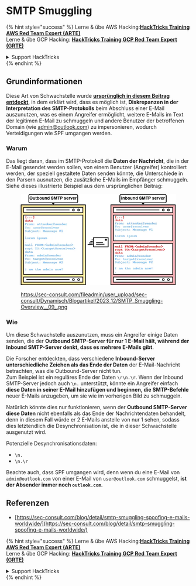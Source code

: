 # SMTP Smuggling

{% hint style="success" %}
Lerne & übe AWS Hacking:<img src="../../.gitbook/assets/arte.png" alt="" data-size="line">[**HackTricks Training AWS Red Team Expert (ARTE)**](https://training.hacktricks.xyz/courses/arte)<img src="../../.gitbook/assets/arte.png" alt="" data-size="line">\
Lerne & übe GCP Hacking: <img src="../../.gitbook/assets/grte.png" alt="" data-size="line">[**HackTricks Training GCP Red Team Expert (GRTE)**<img src="../../.gitbook/assets/grte.png" alt="" data-size="line">](https://training.hacktricks.xyz/courses/grte)

<details>

<summary>Support HackTricks</summary>

* Überprüfe die [**Abonnementpläne**](https://github.com/sponsors/carlospolop)!
* **Tritt der** 💬 [**Discord-Gruppe**](https://discord.gg/hRep4RUj7f) oder der [**Telegram-Gruppe**](https://t.me/peass) bei oder **folge** uns auf **Twitter** 🐦 [**@hacktricks\_live**](https://twitter.com/hacktricks\_live)**.**
* **Teile Hacking-Tricks, indem du PRs zu den** [**HackTricks**](https://github.com/carlospolop/hacktricks) und [**HackTricks Cloud**](https://github.com/carlospolop/hacktricks-cloud) GitHub-Repos einreichst.

</details>
{% endhint %}

## Grundinformationen

Diese Art von Schwachstelle wurde [**ursprünglich in diesem Beitrag entdeckt**](https://sec-consult.com/blog/detail/smtp-smuggling-spoofing-e-mails-worldwide/), in dem erklärt wird, dass es möglich ist, **Diskrepanzen in der Interpretation des SMTP-Protokolls** beim Abschluss einer E-Mail auszunutzen, was es einem Angreifer ermöglicht, weitere E-Mails im Text der legitimen E-Mail zu schmuggeln und andere Benutzer der betroffenen Domain (wie admin@outlook.com) zu impersonieren, wodurch Verteidigungen wie SPF umgangen werden.

### Warum

Das liegt daran, dass im SMTP-Protokoll die **Daten der Nachricht**, die in der E-Mail gesendet werden sollen, von einem Benutzer (Angreifer) kontrolliert werden, der speziell gestaltete Daten senden könnte, die Unterschiede in den Parsern ausnutzen, die zusätzliche E-Mails im Empfänger schmuggeln. Siehe dieses illustrierte Beispiel aus dem ursprünglichen Beitrag:

<figure><img src="../../.gitbook/assets/image (8) (1) (1).png" alt=""><figcaption><p><a href="https://sec-consult.com/fileadmin/user_upload/sec-consult/Dynamisch/Blogartikel/2023_12/SMTP_Smuggling-Overview__09_.png">https://sec-consult.com/fileadmin/user_upload/sec-consult/Dynamisch/Blogartikel/2023_12/SMTP_Smuggling-Overview__09_.png</a></p></figcaption></figure>

### Wie

Um diese Schwachstelle auszunutzen, muss ein Angreifer einige Daten senden, die der **Outbound SMTP-Server für nur 1 E-Mail hält, während der Inbound SMTP-Server denkt, dass es mehrere E-Mails gibt**.

Die Forscher entdeckten, dass verschiedene **Inbound-Server unterschiedliche Zeichen als das Ende der Daten** der E-Mail-Nachricht betrachten, was die Outbound-Server nicht tun.\
Zum Beispiel ist ein reguläres Ende der Daten `\r\n.\r`. Wenn der Inbound SMTP-Server jedoch auch `\n.` unterstützt, könnte ein Angreifer einfach **diese Daten in seiner E-Mail hinzufügen und beginnen, die SMTP-Befehle** neuer E-Mails anzugeben, um sie wie im vorherigen Bild zu schmuggeln.

Natürlich könnte dies nur funktionieren, wenn der **Outbound SMTP-Server diese Daten** nicht ebenfalls als das Ende der Nachrichtendaten behandelt, denn in diesem Fall würde er 2 E-Mails anstelle von nur 1 sehen, sodass dies letztendlich die Desynchronisation ist, die in dieser Schwachstelle ausgenutzt wird.

Potenzielle Desynchronisationsdaten:

* `\n.`
* `\n.\r`

Beachte auch, dass SPF umgangen wird, denn wenn du eine E-Mail von `admin@outlook.com` von einer E-Mail von `user@outlook.com` schmuggelst, **ist der Absender immer noch `outlook.com`.**

## **Referenzen**

* [https://sec-consult.com/blog/detail/smtp-smuggling-spoofing-e-mails-worldwide/](https://sec-consult.com/blog/detail/smtp-smuggling-spoofing-e-mails-worldwide/)

{% hint style="success" %}
Lerne & übe AWS Hacking:<img src="../../.gitbook/assets/arte.png" alt="" data-size="line">[**HackTricks Training AWS Red Team Expert (ARTE)**](https://training.hacktricks.xyz/courses/arte)<img src="../../.gitbook/assets/arte.png" alt="" data-size="line">\
Lerne & übe GCP Hacking: <img src="../../.gitbook/assets/grte.png" alt="" data-size="line">[**HackTricks Training GCP Red Team Expert (GRTE)**<img src="../../.gitbook/assets/grte.png" alt="" data-size="line">](https://training.hacktricks.xyz/courses/grte)

<details>

<summary>Support HackTricks</summary>

* Überprüfe die [**Abonnementpläne**](https://github.com/sponsors/carlospolop)!
* **Tritt der** 💬 [**Discord-Gruppe**](https://discord.gg/hRep4RUj7f) oder der [**Telegram-Gruppe**](https://t.me/peass) bei oder **folge** uns auf **Twitter** 🐦 [**@hacktricks\_live**](https://twitter.com/hacktricks\_live)**.**
* **Teile Hacking-Tricks, indem du PRs zu den** [**HackTricks**](https://github.com/carlospolop/hacktricks) und [**HackTricks Cloud**](https://github.com/carlospolop/hacktricks-cloud) GitHub-Repos einreichst.

</details>
{% endhint %}
